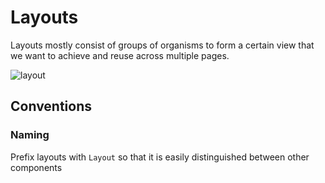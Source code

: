 # Layouts

Layouts mostly consist of groups of organisms to form a certain view that we want to achieve and reuse across multiple pages.

<img with="100%" alt="layout" src="https://bradfrost.com/wp-content/uploads/2013/06/template1.jpg" />

## Conventions

### Naming

Prefix layouts with `Layout` so that it is easily distinguished between other components
